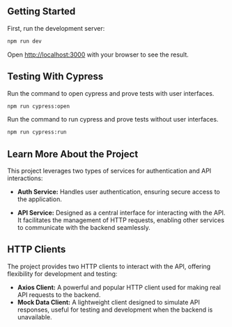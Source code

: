 ## Getting Started

First, run the development server:

```bash
npm run dev
```

Open [http://localhost:3000](http://localhost:3000) with your browser to see the result.

## Testing With Cypress

Run the command to open cypress and prove tests with user interfaces.

```bash
npm run cypress:open
```

Run the command to run cypress and prove tests without user interfaces.

```bash
npm run cypress:run
```

## Learn More About the Project
This project leverages two types of services for authentication and API interactions:

- **Auth Service:** Handles user authentication, ensuring secure access to the application.

- **API Service:** Designed as a central interface for interacting with the API. 
It facilitates the management of HTTP requests, enabling other services to communicate with 
the backend seamlessly.

## HTTP Clients

The project provides two HTTP clients to interact with the API, offering flexibility for development and testing:

- **Axios Client:** A powerful and popular HTTP client used for making real API requests to the backend.
- **Mock Data Client:** A lightweight client designed to simulate API responses, useful for testing and development when the backend is unavailable.

